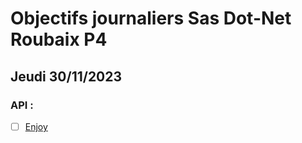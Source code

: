 # Objectifs journaliers Sas Dot-Net Roubaix P4

## Jeudi 30/11/2023

### API :

- [ ] [Enjoy](https://github.com/Simplon-hdf/E-Commerce-API-NestJS-Workshop)
